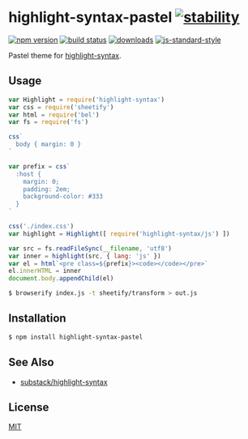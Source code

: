 # highlight-syntax-pastel [![stability][0]][1]
[![npm version][2]][3] [![build status][4]][5]
[![downloads][8]][9] [![js-standard-style][10]][11]

Pastel theme for [highlight-syntax][hs].

## Usage
```js
var Highlight = require('highlight-syntax')
var css = require('sheetify')
var html = require('bel')
var fs = require('fs')

css`
  body { margin: 0 }
`

var prefix = css`
  :host {
    margin: 0;
    padding: 2em;
    background-color: #333
  }
`

css('./index.css')
var highlight = Highlight([ require('highlight-syntax/js') ])

var src = fs.readFileSync(__filename, 'utf8')
var inner = highlight(src, { lang: 'js' })
var el = html`<pre class=${prefix}><code></code></pre>`
el.innerHTML = inner
document.body.appendChild(el)
```

```sh
$ browserify index.js -t sheetify/transform > out.js
```

## Installation
```sh
$ npm install highlight-syntax-pastel
```

## See Also
- [substack/highlight-syntax](https://github.com/substack/highlight-syntax)

## License
[MIT](https://tldrlegal.com/license/mit-license)

[0]: https://img.shields.io/badge/stability-experimental-orange.svg?style=flat-square
[1]: https://nodejs.org/api/documentation.html#documentation_stability_index
[2]: https://img.shields.io/npm/v/highlight-syntax-pastel.svg?style=flat-square
[3]: https://npmjs.org/package/highlight-syntax-pastel
[4]: https://img.shields.io/travis/yoshuawuyts/highlight-syntax-pastel/master.svg?style=flat-square
[5]: https://travis-ci.org/yoshuawuyts/highlight-syntax-pastel
[6]: https://img.shields.io/codecov/c/github/yoshuawuyts/highlight-syntax-pastel/master.svg?style=flat-square
[7]: https://codecov.io/github/yoshuawuyts/highlight-syntax-pastel
[8]: http://img.shields.io/npm/dm/highlight-syntax-pastel.svg?style=flat-square
[9]: https://npmjs.org/package/highlight-syntax-pastel
[10]: https://img.shields.io/badge/code%20style-standard-brightgreen.svg?style=flat-square
[11]: https://github.com/feross/standard
[hs]: https://github.com/substack/highlight-syntax
